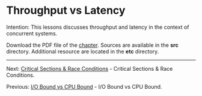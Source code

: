 # Throughput vs Latency

Intention: This lessons discusses throughput and latency in the context of concurrent systems.

Download the PDF file of the [chapter](chapter_7.pdf). Sources are available in the <b>src</b> directory. 
Additional resource are located in the <b>etc</b> directory.

<hr>

Next: [Critical Sections & Race Conditions](chapter_8.md "Critical Sections & Race Conditions") - 
Critical Sections & Race Conditions.

Previous: [I/O Bound vs CPU Bound](chapter_6.md "I/O Bound vs CPU Bound") - I/O Bound vs CPU Bound.